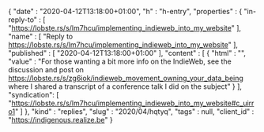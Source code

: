 {
  "date" : "2020-04-12T13:18:00+01:00",
  "h" : "h-entry",
  "properties" : {
    "in-reply-to" : [ "https://lobste.rs/s/lm7hcu/implementing_indieweb_into_my_website" ],
    "name" : [ "Reply to https://lobste.rs/s/lm7hcu/implementing_indieweb_into_my_website" ],
    "published" : [ "2020-04-12T13:18:00+01:00" ],
    "content" : [ {
      "html" : "",
      "value" : "For those wanting a bit more info on the IndieWeb, see the discussion and post on https://lobste.rs/s/zg6iok/indieweb_movement_owning_your_data_being where I shared a transcript of a conference talk I did on the subject"
    } ],
    "syndication": [
      "https://lobste.rs/s/lm7hcu/implementing_indieweb_into_my_website#c_uirro1"
    ]
  },
  "kind" : "replies",
  "slug" : "2020/04/hqtyq",
  "tags" : null,
  "client_id" : "https://indigenous.realize.be"
}
